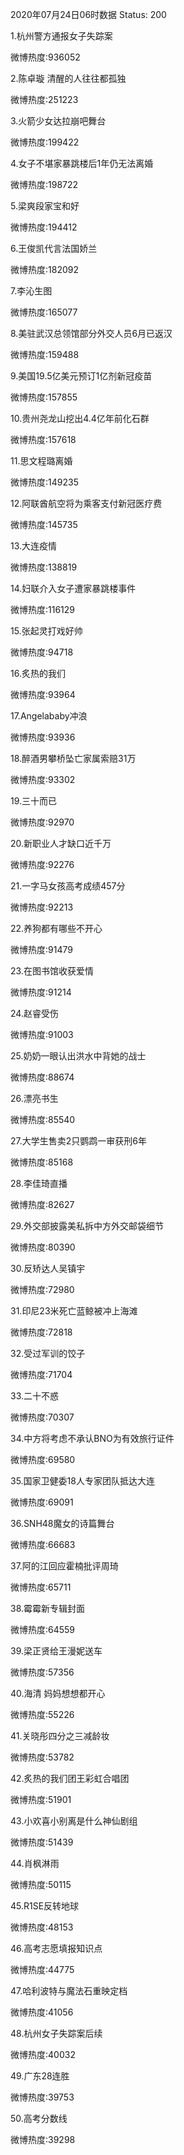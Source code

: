 2020年07月24日06时数据
Status: 200

1.杭州警方通报女子失踪案

微博热度:936052

2.陈卓璇 清醒的人往往都孤独

微博热度:251223

3.火箭少女达拉崩吧舞台

微博热度:199422

4.女子不堪家暴跳楼后1年仍无法离婚

微博热度:198722

5.梁爽段家宝和好

微博热度:194412

6.王俊凯代言法国娇兰

微博热度:182092

7.李沁生图

微博热度:165077

8.美驻武汉总领馆部分外交人员6月已返汉

微博热度:159488

9.美国19.5亿美元预订1亿剂新冠疫苗

微博热度:157855

10.贵州尧龙山挖出4.4亿年前化石群

微博热度:157618

11.思文程璐离婚

微博热度:149235

12.阿联酋航空将为乘客支付新冠医疗费

微博热度:145735

13.大连疫情

微博热度:138819

14.妇联介入女子遭家暴跳楼事件

微博热度:116129

15.张起灵打戏好帅

微博热度:94718

16.炙热的我们

微博热度:93964

17.Angelababy冲浪

微博热度:93936

18.醉酒男攀桥坠亡家属索赔31万

微博热度:93302

19.三十而已

微博热度:92970

20.新职业人才缺口近千万

微博热度:92276

21.一字马女孩高考成绩457分

微博热度:92213

22.养狗都有哪些不开心

微博热度:91479

23.在图书馆收获爱情

微博热度:91214

24.赵睿受伤

微博热度:91003

25.奶奶一眼认出洪水中背她的战士

微博热度:88674

26.漂亮书生

微博热度:85540

27.大学生售卖2只鹦鹉一审获刑6年

微博热度:85168

28.李佳琦直播

微博热度:82627

29.外交部披露美私拆中方外交邮袋细节

微博热度:80390

30.反矫达人吴镇宇

微博热度:72980

31.印尼23米死亡蓝鲸被冲上海滩

微博热度:72818

32.受过军训的饺子

微博热度:71704

33.二十不惑

微博热度:70307

34.中方将考虑不承认BNO为有效旅行证件

微博热度:69580

35.国家卫健委18人专家团队抵达大连

微博热度:69091

36.SNH48魔女的诗篇舞台

微博热度:66683

37.阿的江回应霍楠批评周琦

微博热度:65711

38.霉霉新专辑封面

微博热度:64559

39.梁正贤给王漫妮送车

微博热度:57356

40.海清 妈妈想想都开心

微博热度:55226

41.关晓彤四分之三减龄妆

微博热度:53782

42.炙热的我们团王彩虹合唱团

微博热度:51901

43.小欢喜小别离是什么神仙剧组

微博热度:51439

44.肖枫淋雨

微博热度:50115

45.R1SE反转地球

微博热度:48153

46.高考志愿填报知识点

微博热度:44775

47.哈利波特与魔法石重映定档

微博热度:41056

48.杭州女子失踪案后续

微博热度:40032

49.广东28连胜

微博热度:39753

50.高考分数线

微博热度:39298

